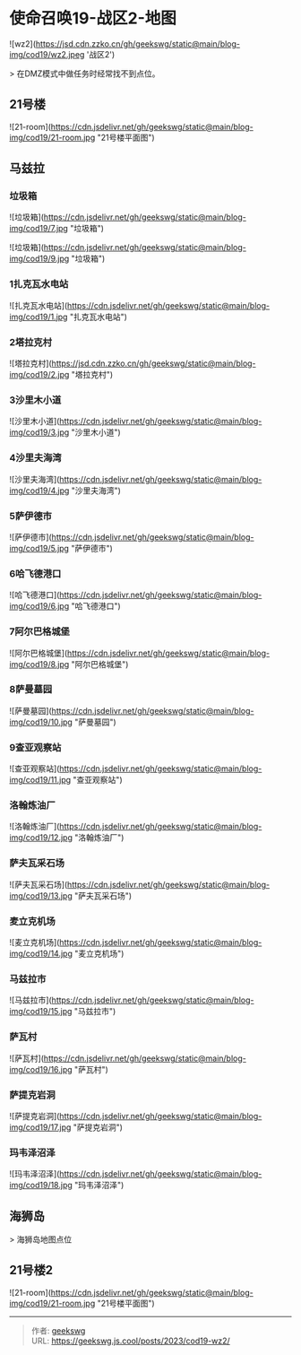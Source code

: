 # 使命召唤19-战区2-地图

![wz2](https://jsd.cdn.zzko.cn/gh/geekswg/static@main/blog-img/cod19/wz2.jpeg &#39;战区2&#39;)

&gt; 在DMZ模式中做任务时经常找不到点位。

## 21号楼

![21-room](https://cdn.jsdelivr.net/gh/geekswg/static@main/blog-img/cod19/21-room.jpg &#34;21号楼平面图&#34;)

## 马兹拉

### 垃圾箱

![垃圾箱](https://cdn.jsdelivr.net/gh/geekswg/static@main/blog-img/cod19/7.jpg &#34;垃圾箱&#34;)

![垃圾箱](https://cdn.jsdelivr.net/gh/geekswg/static@main/blog-img/cod19/9.jpg &#34;垃圾箱&#34;)

### 1扎克瓦水电站

![扎克瓦水电站](https://cdn.jsdelivr.net/gh/geekswg/static@main/blog-img/cod19/1.jpg &#34;扎克瓦水电站&#34;)

### 2塔拉克村

![塔拉克村](https://jsd.cdn.zzko.cn/gh/geekswg/static@main/blog-img/cod19/2.jpg &#34;塔拉克村&#34;)

### 3沙里木小道

![沙里木小道](https://cdn.jsdelivr.net/gh/geekswg/static@main/blog-img/cod19/3.jpg &#34;沙里木小道&#34;)

### 4沙里夫海湾

![沙里夫海湾](https://cdn.jsdelivr.net/gh/geekswg/static@main/blog-img/cod19/4.jpg &#34;沙里夫海湾&#34;)

### 5萨伊德市

![萨伊德市](https://cdn.jsdelivr.net/gh/geekswg/static@main/blog-img/cod19/5.jpg &#34;萨伊德市&#34;)

### 6哈飞德港口

![哈飞德港口](https://cdn.jsdelivr.net/gh/geekswg/static@main/blog-img/cod19/6.jpg &#34;哈飞德港口&#34;)

### 7阿尔巴格城堡

![阿尔巴格城堡](https://cdn.jsdelivr.net/gh/geekswg/static@main/blog-img/cod19/8.jpg &#34;阿尔巴格城堡&#34;)

### 8萨曼墓园

![萨曼墓园](https://cdn.jsdelivr.net/gh/geekswg/static@main/blog-img/cod19/10.jpg &#34;萨曼墓园&#34;)

### 9查亚观察站

![查亚观察站](https://cdn.jsdelivr.net/gh/geekswg/static@main/blog-img/cod19/11.jpg &#34;查亚观察站&#34;)

### 洛翰炼油厂

![洛翰炼油厂](https://cdn.jsdelivr.net/gh/geekswg/static@main/blog-img/cod19/12.jpg &#34;洛翰炼油厂&#34;)

### 萨夫瓦采石场

![萨夫瓦采石场](https://cdn.jsdelivr.net/gh/geekswg/static@main/blog-img/cod19/13.jpg &#34;萨夫瓦采石场&#34;)

### 麦立克机场

![麦立克机场](https://cdn.jsdelivr.net/gh/geekswg/static@main/blog-img/cod19/14.jpg &#34;麦立克机场&#34;)

### 马兹拉市

![马兹拉市](https://cdn.jsdelivr.net/gh/geekswg/static@main/blog-img/cod19/15.jpg &#34;马兹拉市&#34;)

### 萨瓦村

![萨瓦村](https://cdn.jsdelivr.net/gh/geekswg/static@main/blog-img/cod19/16.jpg &#34;萨瓦村&#34;)

### 萨提克岩洞

![萨提克岩洞](https://cdn.jsdelivr.net/gh/geekswg/static@main/blog-img/cod19/17.jpg &#34;萨提克岩洞&#34;)

### 玛韦泽沼泽

![玛韦泽沼泽](https://cdn.jsdelivr.net/gh/geekswg/static@main/blog-img/cod19/18.jpg &#34;玛韦泽沼泽&#34;)

## 海狮岛

&gt; 海狮岛地图点位

## 21号楼2

![21-room](https://cdn.jsdelivr.net/gh/geekswg/static@main/blog-img/cod19/21-room.jpg &#34;21号楼平面图&#34;)


---

> 作者: [geekswg](https://github.com/geekswg)  
> URL: https://geekswg.js.cool/posts/2023/cod19-wz2/  

